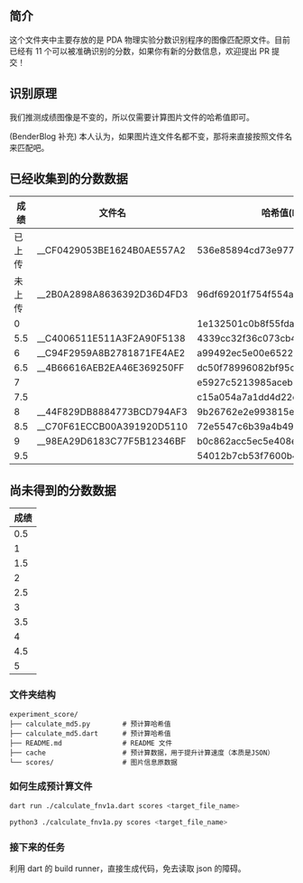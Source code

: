 ## 简介

这个文件夹中主要存放的是 PDA 物理实验分数识别程序的图像匹配原文件。目前已经有 11 个可以被准确识别的分数，如果你有新的分数信息，欢迎提出 PR 提交！

## 识别原理

我们推测成绩图像是不变的，所以仅需要计算图片文件的哈希值即可。

(BenderBlog 补充) 本人认为，如果图片连文件名都不变，那将来直接按照文件名来匹配吧。

## 已经收集到的分数数据

| 成绩 | 文件名 | 哈希值(MD5) |
|-------|-------|-------|
| 已上传 | __CF0429053BE1624B0AE557A2 | 536e85894cd73e97799457238821a0d4 |
| 未上传 | __2B0A2898A8636392D36D4FD3 | 96df69201f754f554aded7076618b049 |
| 0     |       | 1e132501c0b8f55fda1fa159119ecb79 |
| 5.5   | __C4006511E511A3F2A90F5138 | 4339cc32f36c073cb486cd9554898783 |
| 6     | __C94F2959A8B2781871FE4AE2 | a99492ec5e00e65229f730c2cfc3c815 |
| 6.5   | __4B66616AEB2EA46E369250FF | dc50f78996082bf95c643dab7e41da7b |
| 7     |       | e5927c5213985aceb2b5c8c0b2dfe07c |
| 7.5   |       | c15a054a7a1dd4d22e320379e877564c |
| 8     | __44F829DB8884773BCD794AF3 | 9b26762e2e993815e71ac82a8d374506 |
| 8.5   | __C70F61ECCB00A391920D5110 | 72e5547c6b39a4b490ea4a0e20999f73 |
| 9     | __98EA29D6183C77F5B12346BF | b0c862acc5ec5e408e8091d11b5c91c1 |
| 9.5   |       | 54012b7cb53f7600b42afd59c9d1f287 |

## 尚未得到的分数数据

| 成绩 | 
|-------|
| 0.5   |
| 1     |
| 1.5   |
| 2     |
| 2.5   |
| 3     |
| 3.5   |
| 4     |
| 4.5   |
| 5     |

### 文件夹结构

~~~plaintext
experiment_score/
├── calculate_md5.py        # 预计算哈希值
├── calculate_md5.dart      # 预计算哈希值
├── README.md               # README 文件
├── cache                   # 预计算数据，用于提升计算速度（本质是JSON）
└── scores/                 # 图片信息原数据
~~~

### 如何生成预计算文件

~~~bash
dart run ./calculate_fnv1a.dart scores <target_file_name>
~~~

~~~bash
python3 ./calculate_fnv1a.py scores <target_file_name>
~~~

### 接下来的任务

利用 dart 的 build runner，直接生成代码，免去读取 json 的障碍。